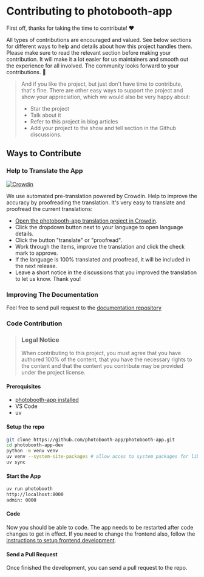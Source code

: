 <!-- omit in toc -->
# Contributing to photobooth-app

First off, thanks for taking the time to contribute! ❤️

All types of contributions are encouraged and valued. See below sections for different ways to help and details about how this project handles them. Please make sure to read the relevant section before making your contribution. It will make it a lot easier for us maintainers and smooth out the experience for all involved. The community looks forward to your contributions. 🎉

> And if you like the project, but just don't have time to contribute, that's fine. There are other easy ways to support the project and show your appreciation, which we would also be very happy about:
>
> - Star the project
> - Talk about it
> - Refer to this project in blog articles
> - Add your project to the show and tell section in the Github discussions.

## Ways to Contribute

### Help to Translate the App

[![Crowdin](https://badges.crowdin.net/photobooth-app/localized.svg)](https://crowdin.com/project/photobooth-app)

We use automated pre-translation powered by Crowdin.
Help to improve the accuracy by proofreading the translation.
It's very easy to translate and proofread the current translations:

- [Open the photobooth-app translation project in Crowdin](https://crowdin.com/project/photobooth-app/invite?h=b00f8c8abec20ed573058db633f2452c2057822).
- Click the dropdown button next to your language to open language details.
- Click the button "translate" or "proofread".
- Work through the items, improve the translation and click the check mark to approve.
- If the language is 100% translated and proofread, it will be included in the next release.
- Leave a short notice in the discussions that you improved the translation to let us know. Thank you!

### Improving The Documentation

Feel free to send pull request to the [documentation repository](https://github.com/photobooth-app/photobooth-docs)

### Code Contribution

> ### Legal Notice
>
> When contributing to this project, you must agree that you have authored 100% of the content, that you have the necessary rights to the content and that the content you contribute may be provided under the project license.

#### Prerequisites

- [photobooth-app installed](https://photobooth-app.org/setup/installation/)
- VS Code
- uv

#### Setup the repo

```sh
git clone https://github.com/photobooth-app/photobooth-app.git
cd photobooth-app-dev
python -m venv venv
uv venv --system-site-packages # allow acces to system packages for libcamera/picamera2
uv sync
```

#### Start the App

```sh
uv run photobooth
http://localhost:8000
admin: 0000
```

#### Code

Now you should be able to code. The app needs to be restarted after code changes to get in effect.
If you need to change the frontend also, follow the [instructions to setup frontend development](https://github.com/photobooth-app/photobooth-frontend).

#### Send a Pull Request

Once finished the development, you can send a pull request to the repo.
